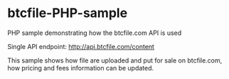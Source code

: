 btcfile-PHP-sample
==================

PHP sample demonstrating how the btcfile.com API is used

Single API endpoint: http://api.btcfile.com/content

This sample shows how file are uploaded and put for sale on btcfile.com, how pricing and fees information can be updated.
